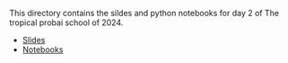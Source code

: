 This directory contains the sildes and python notebooks for day 2 of The tropical probai school of 2024.

- [Slides](slides)
- [Notebooks](notebooks)
